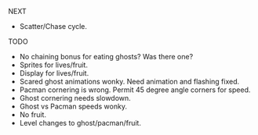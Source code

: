 
NEXT

- Scatter/Chase cycle.

TODO

- No chaining bonus for eating ghosts?  Was there one?
- Sprites for lives/fruit.
- Display for lives/fruit.
- Scared ghost animations wonky.  Need animation and flashing fixed.
- Pacman cornering is wrong.  Permit 45 degree angle corners for speed.
- Ghost cornering needs slowdown.
- Ghost vs Pacman speeds wonky.
- No fruit.
- Level changes to ghost/pacman/fruit.
